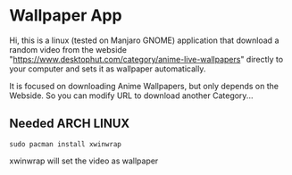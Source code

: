 # Wallpaper App
Hi, this is a linux (tested on Manjaro GNOME) application that download a random video from the webside "https://www.desktophut.com/category/anime-live-wallpapers" directly to your computer and sets it as wallpaper automatically.

It is focused on downloading Anime Wallpapers, but only depends on the Webside. So you can modify URL to download another Category...

## Needed ARCH LINUX
```console
sudo pacman install xwinwrap
```
xwinwrap will set the video as wallpaper
